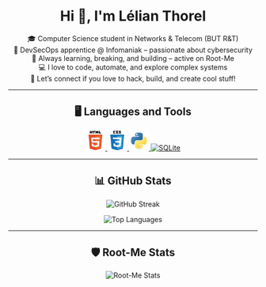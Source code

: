 <h1 align="center">Hi 👋, I'm Lélian Thorel</h1>

<p align="center">
🎓 Computer Science student in Networks & Telecom (BUT R&T)<br>
🔐 DevSecOps apprentice @ Infomaniak – passionate about cybersecurity<br>
🧠 Always learning, breaking, and building – active on Root-Me<br>
💻 I love to code, automate, and explore complex systems<br>
🤝 Let’s connect if you love to hack, build, and create cool stuff!
</p>

---

<h2 align="center">🖥️ Languages and Tools</h2>

<p align="center">
  <a href="https://www.w3.org/html/" target="_blank" rel="noreferrer">
    <img src="https://raw.githubusercontent.com/devicons/devicon/master/icons/html5/html5-original-wordmark.svg" alt="HTML5" width="40" height="40"/>
  </a>
  <a href="https://www.w3schools.com/css/" target="_blank" rel="noreferrer">
    <img src="https://raw.githubusercontent.com/devicons/devicon/master/icons/css3/css3-original-wordmark.svg" alt="CSS3" width="40" height="40"/>
  </a>
  <a href="https://www.python.org" target="_blank" rel="noreferrer">
    <img src="https://raw.githubusercontent.com/devicons/devicon/master/icons/python/python-original.svg" alt="Python" width="40" height="40"/>
  </a>
  <a href="https://www.sqlite.org/" target="_blank" rel="noreferrer">
    <img src="https://www.vectorlogo.zone/logos/sqlite/sqlite-icon.svg" alt="SQLite" width="40" height="40"/>
  </a>
</p>

---

<h2 align="center">📊 GitHub Stats</h2>

<p align="center">
  <img src="http://github-readme-streak-stats.herokuapp.com?user=lelianthorel&theme=dark&background=000000" alt="GitHub Streak" />
</p>

<p align="center">
  <img src="https://github-readme-stats.vercel.app/api/top-langs/?username=lelianthorel&layout=compact&theme=vision-friendly-dark" alt="Top Languages" />
</p>

---

<h2 align="center">🛡️ Root-Me Stats</h2>

<p align="center">
  <img src="https://root-me-diff.vercel.app/rm-gh?nickname=virtuozos&gstats=show&style=midnight" alt="Root-Me Stats" />
</p>
